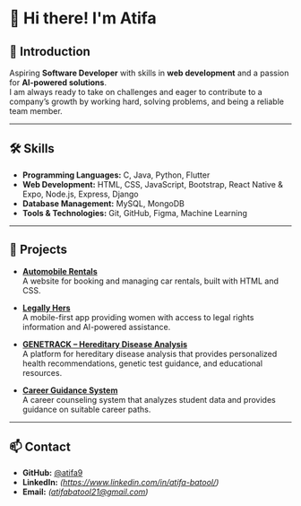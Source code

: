 # 👋 Hi there! I'm Atifa  

## 🚀 Introduction  
Aspiring **Software Developer** with skills in **web development** and a passion for **AI-powered solutions**.  
I am always ready to take on challenges and eager to contribute to a company’s growth by working hard, solving problems, and being a reliable team member.  

---

## 🛠️ Skills  

- **Programming Languages:** C, Java, Python, Flutter  
- **Web Development:** HTML, CSS, JavaScript, Bootstrap, React Native & Expo, Node.js, Express, Django  
- **Database Management:** MySQL, MongoDB  
- **Tools & Technologies:** Git, GitHub, Figma, Machine Learning  

---

## 📂 Projects   
- [**Automobile Rentals**](https://github.com/atifa9/car-rental-website)  
  A website for booking and managing car rentals, built with HTML and CSS.  

- [**Legally Hers**](https://github.com/atifa9/Legally-Hers)  
  A mobile-first app providing women with access to legal rights information and AI-powered assistance.  

- [**GENETRACK – Hereditary Disease Analysis**](https://github.com/anshikawasthi/GENETRACK-Hereditary-Disease-Analysis)  
  A platform for hereditary disease analysis that provides personalized health recommendations, genetic test guidance, and educational resources.  

- [**Career Guidance System**](https://github.com/anshikawasthi/Career-Guidance-System)  
  A career counseling system that analyzes student data and provides guidance on suitable career paths.  

---

## 📫 Contact  
- **GitHub:** [@atifa9](https://github.com/atifa9)  
- **LinkedIn:** *(https://www.linkedin.com/in/atifa-batool/)*  
- **Email:** *(atifabatool21@gmail.com)*  
